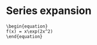 # Series expansion
````{example} Taylor Series for
\begin{equation}
f(x) = x\exp(2x^2)
\end{equation}

